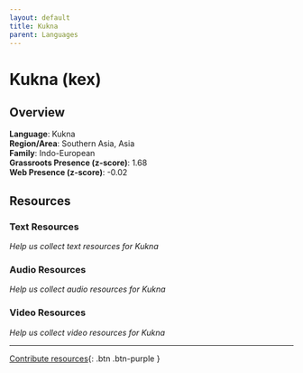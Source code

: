 ```yaml
---
layout: default
title: Kukna
parent: Languages
---
```


# Kukna (kex)

## Overview

**Language**: Kukna  
**Region/Area**: Southern Asia, Asia  
**Family**: Indo-European  
**Grassroots Presence (z-score)**: 1.68  
**Web Presence (z-score)**: -0.02  

## Resources

### Text Resources
*Help us collect text resources for Kukna*

### Audio Resources
*Help us collect audio resources for Kukna*

### Video Resources
*Help us collect video resources for Kukna*

---

[Contribute resources](https://forms.office.com/e/1SfLJx3u1r){: .btn .btn-purple }
